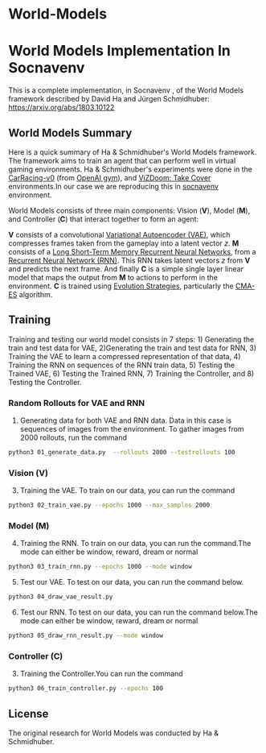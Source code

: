 # World-Models
# World Models Implementation In Socnavenv
This is a complete implementation, in Socnavenv , of the World Models framework described by David Ha and Jürgen Schmidhuber: https://arxiv.org/abs/1803.10122



## World Models Summary

Here is a quick summary of Ha & Schmidhuber's World Models framework. The framework aims to train an agent that can perform well in virtual gaming environments. Ha & Schmidhuber's experiments were done in the [CarRacing-v0](https://gym.openai.com/envs/CarRacing-v0/) (from [OpenAI gym](https://gym.openai.com/)), and [ViZDoom: Take Cover](https://github.com/mwydmuch/ViZDoom/tree/master/scenarios#take-cover) environments.In our case we are reproducing this in [socnavenv](https://github.com/robocomp/gsoc22-socnavenv) environment.


World Models consists of three main components: Vision (**V**), Model (**M**), and Controller (**C**) that interact together to form an agent:


 
**V** consists of a convolutional [Variational Autoencoder (VAE)](https://arxiv.org/abs/1606.05908), which compresses frames taken from the gameplay into a latent vector *z*. **M** consists of a [Long Short-Term Memory Recurrent Neural Networks](https://arxiv.org/pdf/1909.09586.pdf), from a [Recurrent Neural Network (RNN)](https://en.wikipedia.org/wiki/Recurrent_neural_network). This RNN takes latent vectors *z* from **V** and predicts the next frame. And finally **C** is a simple single layer linear model that maps the output from **M** to actions to perform in the environment. **C** is trained using [Evolution Strategies](https://blog.openai.com/evolution-strategies/), particularly the [CMA-ES](https://arxiv.org/abs/1604.00772) algorithm.



## Training

Training and testing our world model consists in 7 steps: 1) Generating the train and test data for VAE, 2)Generating the train and test data for RNN, 3) Training the VAE to learn a compressed representation of that data, 4) Training the RNN on sequences of the RNN train data, 5) Testing the Trained VAE, 6) Testing the Trained RNN, 7) Training the Controller, and 8) Testing the Controller.

### Random Rollouts for VAE and RNN
1) Generating data for both VAE and RNN data. Data in this case is sequences of images from the environment. To gather images from 2000 rollouts, run the command 

```sh
python3 01_generate_data.py  --rollouts 2000 --testrollouts 100
```

### Vision (V)
3) Training the VAE. To train on our data, you can run the command

```sh
python3 02_train_vae.py --epochs 1000 --max_samples 2000
```
### Model (M)
4) Training the RNN. To train on our data, you can run the command.The mode can either be window, reward, dream or normal

```sh
python3 03_train_rnn.py --epochs 1000 --mode window
```


5) Test our VAE. To test on our data, you can run the command below.

```sh
python3 04_draw_vae_result.py 
```


6) Test our RNN. To test on our data, you can run the command below.The mode can either be window, reward, dream or normal

```sh
python3 05_draw_rnn_result.py --mode window
```

### Controller (C)

3) Training the Controller.You can run the command

```sh
python3 06_train_controller.py --epochs 100
```



## License

The original research for World Models was conducted by Ha & Schmidhuber.
